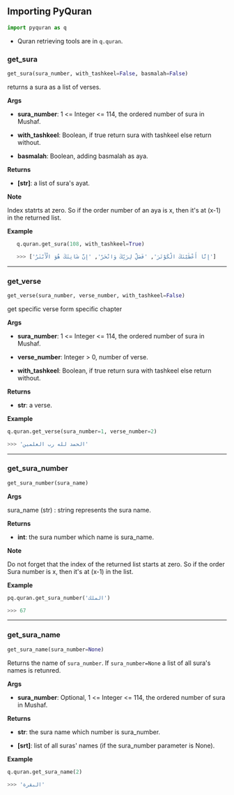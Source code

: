 ## Importing PyQuran
```python
import pyquran as q
```

- Quran retrieving tools are in `q.quran`. 

### get_sura


```python
get_sura(sura_number, with_tashkeel=False, basmalah=False)
```


returns a sura as a list of verses.


__Args__

 
- __sura_number__: 1 <= Integer <= 114, the ordered number of sura in Mushaf.
 
- __with_tashkeel__: Boolean, if true return sura with tashkeel else return
	   without.
 
- __basmalah__: Boolean, adding basmalah as aya.

__Returns__

  
- __[str]__: a list of sura's ayat.


__Note__

Index statrts at zero.
So if the order number of an aya is x, then it's at (x-1) in the returned
list.


__Example__

```python
   q.quran.get_sura(108, with_tashkeel=True)

   >>> ['إِنَّا أَعْطَيْنَكَ الْكَوْثَرَ', 'فَصَلِّ لِرَبِّكَ وَانْحَرْ', 'إِنَّ شَانِئَكَ هُوَ الْأَبْتَرُ']
```

----

### get_verse


```python
get_verse(sura_number, verse_number, with_tashkeel=False)
```



get specific verse form specific chapter


__Args__

 
- __sura_number__: 1 <= Integer <= 114, the ordered number of sura in Mushaf.
 
- __verse_number__: Integer > 0,  number of verse.
 
- __with_tashkeel__: Boolean, if true return sura with tashkeel else return
		   without.


__Returns__

 
- __str__:  a verse.


__Example__

```python
q.quran.get_verse(sura_number=1, verse_number=2)

>>> 'الحمد لله رب العلمين'
```

----

### get_sura_number


```python
get_sura_number(sura_name)
```




__Args__

sura_name (str) : string represents the sura name.

__Returns__

 
- __int__: the sura number which name is sura_name.

__Note__

Do not forget that the index of the returned list starts at zero.
So if the order Sura number is x, then it's at (x-1) in the list.


__Example__

```python
pq.quran.get_sura_number('الملك')

>>> 67
```

----

### get_sura_name


```python
get_sura_name(sura_number=None)
```


Returns the name of `sura_number`. If `sura_number=None` a list of all
sura's names is retunred.


__Args__

 
- __sura_number__: Optional, 1 <= Integer <= 114, the ordered number of sura in Mushaf.


__Returns__

 
- __str__: the sura name which number is sura_number.
 
- __[srt]__: list of all suras' names (if the sura_number parameter is None).


__Example__

```python
q.quran.get_sura_name(2)

>>> 'البقرة'
```

